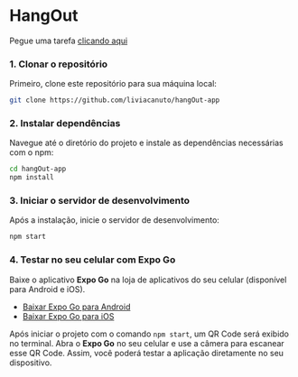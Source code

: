 # HangOut

Pegue uma tarefa [clicando aqui](https://github.com/users/liviacanuto/projects/2/views/1)

### 1. Clonar o repositório
Primeiro, clone este repositório para sua máquina local:

```bash
git clone https://github.com/liviacanuto/hangOut-app
```

### 2. Instalar dependências
Navegue até o diretório do projeto e instale as dependências necessárias com o npm:

```bash
cd hangOut-app
npm install
```

### 3. Iniciar o servidor de desenvolvimento
Após a instalação, inicie o servidor de desenvolvimento:

```bash
npm start
```

### 4. Testar no seu celular com Expo Go
Baixe o aplicativo **Expo Go** na loja de aplicativos do seu celular (disponível para Android e iOS).

- [Baixar Expo Go para Android](https://play.google.com/store/apps/details?id=host.exp.exponent)
- [Baixar Expo Go para iOS](https://apps.apple.com/br/app/expo-go/id982107779)

Após iniciar o projeto com o comando `npm start`, um QR Code será exibido no terminal. Abra o **Expo Go** no seu celular e use a câmera para escanear esse QR Code. Assim, você poderá testar a aplicação diretamente no seu dispositivo.
